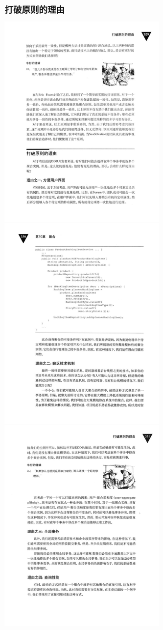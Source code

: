 # 打破原则的理由 

<div align = "center"><img src = "images/000003.jpg"/></div>  

<div align = "center"><img src = "images/000027.jpg"/></div>

<div align = "center"><img src = "images/000054.jpg"/></div>


    